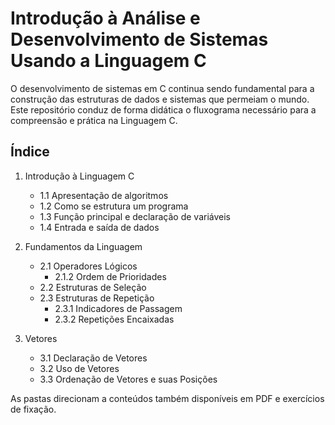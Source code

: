 # Introdução à Análise e Desenvolvimento de Sistemas Usando a Linguagem C
O desenvolvimento de sistemas em C continua sendo fundamental para a construção das estruturas de dados e sistemas que permeiam o mundo. Este repositório conduz de forma didática o fluxograma necessário para a compreensão e prática na Linguagem C. 

## Índice
1. Introdução à Linguagem C
   - 1.1  Apresentação de algoritmos
   - 1.2  Como se estrutura um programa
   - 1.3  Função principal e declaração de variáveis
   - 1.4  Entrada e saída de dados

2.  Fundamentos da Linguagem
    - 2.1  Operadores Lógicos
         - 2.1.2  Ordem de Prioridades
    - 2.2  Estruturas de Seleção
    - 2.3  Estruturas de Repetição
         - 2.3.1  Indicadores de Passagem
         - 2.3.2  Repetições Encaixadas

3.  Vetores
    - 3.1  Declaração de Vetores
    - 3.2  Uso de Vetores
    - 3.3  Ordenação de Vetores e suas Posições

As pastas direcionam a conteúdos também disponíveis em PDF e exercícios de fixação. 
